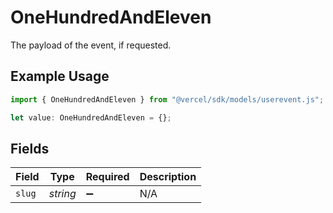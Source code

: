 # OneHundredAndEleven

The payload of the event, if requested.

## Example Usage

```typescript
import { OneHundredAndEleven } from "@vercel/sdk/models/userevent.js";

let value: OneHundredAndEleven = {};
```

## Fields

| Field              | Type               | Required           | Description        |
| ------------------ | ------------------ | ------------------ | ------------------ |
| `slug`             | *string*           | :heavy_minus_sign: | N/A                |